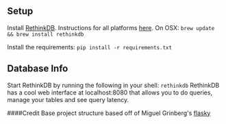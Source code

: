 ## Setup
Install [RethinkDB](http://rethinkdb.com/). Instructions for all platforms [here](http://rethinkdb.com/docs/install/). On OSX:
`brew update && brew install rethinkdb`

Install the requirements:
`pip install -r requirements.txt`


## Database Info
Start RethinkDB by running the following in your shell:
`rethinkdb`
RethinkDB has a cool web interface at localhost:8080 that allows you to do queries, manage your tables and see query latency.

####Credit
Base project structure based off of Miguel Grinberg's [flasky](https://github.com/miguelgrinberg/flasky)